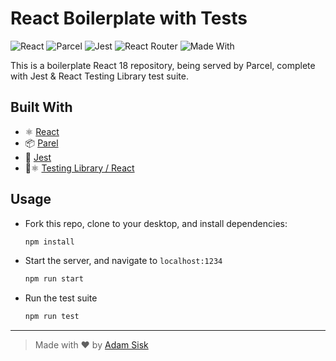# React Boilerplate with Tests

![React](https://img.shields.io/badge/React-v18-blue?style=flat) ![Parcel](https://img.shields.io/badge/Parcel-v2-red?style=flat) ![Jest](https://img.shields.io/badge/Jest-v28-green?style=flat) ![React Router](https://img.shields.io/badge/React%20Router-v6-blue?style=flat) ![Made With](https://img.shields.io/badge/Made%20With-Love-red?style=flat)


This is a boilerplate React 18 repository, being served by Parcel, complete with Jest & React Testing Library test suite.

## Built With
- ⚛️  [React](https://reactjs.org/)
- 📦  [Parel](https://parceljs.org/)
- 🧪  [Jest](https://jestjs.io/)
- 🧪⚛️  [Testing Library / React](https://testing-library.com/docs/react-testing-library/setup)

## Usage

- Fork this repo, clone to your desktop, and install dependencies:
  ```sh
  npm install
  ```
- Start the server, and navigate to `localhost:1234`
  ```sh
  npm run start
  ```
- Run the test suite
  ```sh
  npm run test
  ```
---

> Made with ♥️ by [Adam Sisk](https://www.github.com/CalamityAdam)
